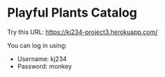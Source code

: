 # Playful Plants Catalog

Try this URL: https://kj234-project3.herokuapp.com/

You can log in using:

- Username: kj234
- Password: monkey
